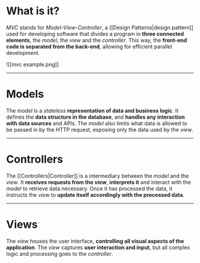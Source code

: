 # What is it?

*MVC* stands for *Model-View-Controller*, a [[Design Patterns|design pattern]] used for developing software that divides a program in **three connected elements**, the *model*, the *view* and the *controller*.
This way, the **front-end code is separated from the back-end**, allowing for efficient parallel development.

![[mvc example.png]]
___
# Models

The *model* is a *stateless* **representation of data and business logic**. It defines the **data structure in the database**, and **handles any interaction with data sources** and APIs.
The *model* also limits what data is allowed to be passed in by the HTTP request, exposing only the data used by the *view*.

___
# Controllers

The [[Controllers|Controller]] is a intermediary between the *model* and the *view*. It **receives requests from the *view***, **interprets it** and interact with the *model* to retrieve data necessary. Once it has processed the data, it instructs the *view* to **update itself accordingly with the processed data**.

___
# Views

The *view* houses the user interface, **controlling all visual aspects of the application**. The *view* captures **user interaction and input**, but all complex logic and processing goes to the *controller*.
